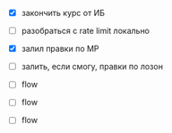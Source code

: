 - [x] закончить курс от ИБ
- [ ] разобраться с rate limit локально
- [x] залил правки по МР
- [ ] залить, если смогу, правки по лозон


- [ ] flow
- [ ] flow
- [ ] flow